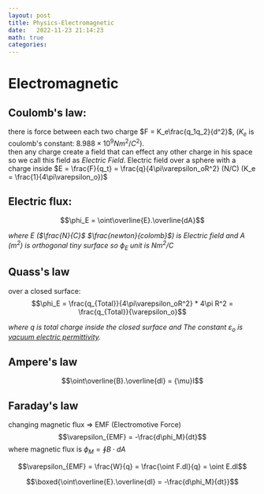 ```yaml
---
layout: post
title: Physics-Electromagnetic
date:   2022-11-23 21:14:23
math: true
categories: 
---
```



# Electromagnetic

## Coulomb's law:
there is force between each two charge $F = K_e\frac{q_1q_2}{d^2}$, ($K_e$ is coulomb's constant: $8.988\times10^9 Nm^2/C^2$). \
then any charge create a field that can effect any other charge in his space so we call this field as _Electric Field_.
Electric field over a sphere with a charge inside $E = \frac{F}{q_t} = \frac{q}{4\pi\varepsilon_oR^2}  (N/C) (K_e = \frac{1}{4\pi\varepsilon_o})$

## Electric flux:
$$\phi_E = \oint\overline{E}.\overline{dA}$$

_where E ($\frac{N}{C}$ $\frac{newton}{colomb}$) is Electric field and A ($m^2$) is orthogonal tiny surface so $\phi_E$ unit is ${Nm^2}/C$_

## Quass's law
over a closed surface:
$$\phi_E = \frac{q_{Total}}{4\pi\varepsilon_oR^2} * 4\pi R^2 = \frac{q_{Total}}{\varepsilon_o}$$

_where q is total charge inside the closed surface and The constant $\varepsilon_o$ is [*vacuum electric permittivity*](https://en.wikipedia.org/wiki/Vacuum_permittivity)._

## Ampere's law
$$\oint\overline{B}.\overline{dl} = {\mu}I$$

## Faraday's law
changing magnetic flux => EMF (Electromotive Force)
$$\varepsilon_{EMF} = -\frac{d\phi_M}{dt}$$
where magnetic flux is $\phi_M = \oint B \cdot dA$

$$\varepsilon_{EMF} = \frac{W}{q} = \frac{\oint F.dl}{q} = \oint E.dl$$


$$\boxed{\oint\overline{E}.\overline{dl} = -\frac{d\phi_M}{dt}}$$

